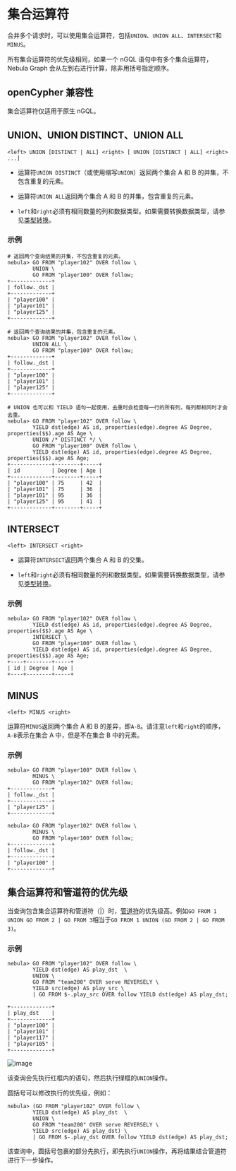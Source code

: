 # 集合运算符

合并多个请求时，可以使用集合运算符，包括`UNION`、`UNION ALL`、`INTERSECT`和`MINUS`。

所有集合运算符的优先级相同，如果一个 nGQL 语句中有多个集合运算符，Nebula Graph 会从左到右进行计算，除非用括号指定顺序。

## openCypher 兼容性

集合运算符仅适用于原生 nGQL。

## UNION、UNION DISTINCT、UNION ALL

```ngql
<left> UNION [DISTINCT | ALL] <right> [ UNION [DISTINCT | ALL] <right> ...]
```

- 运算符`UNION DISTINCT`（或使用缩写`UNION`）返回两个集合 A 和 B 的并集，不包含重复的元素。

- 运算符`UNION ALL`返回两个集合 A 和 B 的并集，包含重复的元素。

- `left`和`right`必须有相同数量的列和数据类型。如果需要转换数据类型，请参见[类型转换](../3.data-types/9.type-conversion.md)。

### 示例

```ngql
# 返回两个查询结果的并集，不包含重复的元素。
nebula> GO FROM "player102" OVER follow \
        UNION \
        GO FROM "player100" OVER follow;
+-------------+
| follow._dst |
+-------------+
| "player100" |
| "player101" |
| "player125" |
+-------------+

# 返回两个查询结果的并集，包含重复的元素。
nebula> GO FROM "player102" OVER follow \
        UNION ALL \
        GO FROM "player100" OVER follow;
+-------------+
| follow._dst |
+-------------+
| "player100" |
| "player101" |
| "player125" |
+-------------+

# UNION 也可以和 YIELD 语句一起使用，去重时会检查每一行的所有列，每列都相同时才会去重。
nebula> GO FROM "player102" OVER follow \
        YIELD dst(edge) AS id, properties(edge).degree AS Degree, properties($$).age AS Age \
        UNION /* DISTINCT */ \
        GO FROM "player100" OVER follow \
        YIELD dst(edge) AS id, properties(edge).degree AS Degree, properties($$).age AS Age;
+-------------+--------+-----+
| id          | Degree | Age |
+-------------+--------+-----+
| "player100" | 75     | 42  |
| "player101" | 75     | 36  |
| "player101" | 95     | 36  |
| "player125" | 95     | 41  |
+-------------+--------+-----+
```

## INTERSECT

```ngql
<left> INTERSECT <right>
```

- 运算符`INTERSECT`返回两个集合 A 和 B 的交集。

- `left`和`right`必须有相同数量的列和数据类型。如果需要转换数据类型，请参见[类型转换](../3.data-types/9.type-conversion.md)。

### 示例

```ngql
nebula> GO FROM "player102" OVER follow \
        YIELD dst(edge) AS id, properties(edge).degree AS Degree, properties($$).age AS Age \
        INTERSECT \
        GO FROM "player100" OVER follow \
        YIELD dst(edge) AS id, properties(edge).degree AS Degree, properties($$).age AS Age;
+----+--------+-----+
| id | Degree | Age |
+----+--------+-----+
```

## MINUS

```ngql
<left> MINUS <right>
```

运算符`MINUS`返回两个集合 A 和 B 的差异，即`A-B`。请注意`left`和`right`的顺序，`A-B`表示在集合 A 中，但是不在集合 B 中的元素。

### 示例

```ngql
nebula> GO FROM "player100" OVER follow \
        MINUS \
        GO FROM "player102" OVER follow;
+-------------+
| follow._dst |
+-------------+
| "player125" |
+-------------+

nebula> GO FROM "player102" OVER follow \
        MINUS \
        GO FROM "player100" OVER follow;
+-------------+
| follow._dst |
+-------------+
| "player100" |
+-------------+
```

## 集合运算符和管道符的优先级

当查询包含集合运算符和管道符（|）时，[管道符](../5.operators/4.pipe.md)的优先级高。例如`GO FROM 1 UNION GO FROM 2 | GO FROM 3`相当于`GO FROM 1 UNION (GO FROM 2 | GO FROM 3)`。

### 示例

```ngql
nebula> GO FROM "player102" OVER follow \
        YIELD dst(edge) AS play_dst  \
        UNION \
        GO FROM "team200" OVER serve REVERSELY \
        YIELD src(edge) AS play_src \
        | GO FROM $-.play_src OVER follow YIELD dst(edge) AS play_dst;

+-------------+
| play_dst    |
+-------------+
| "player100" |
| "player101" |
| "player117" |
| "player105" |
+-------------+
```

![image](https://user-images.githubusercontent.com/42762957/97955863-3a213000-1de2-11eb-8de3-2c78da30747c.png)

该查询会先执行红框内的语句，然后执行绿框的`UNION`操作。

圆括号可以修改执行的优先级，例如：

```ngql
nebula> (GO FROM "player102" OVER follow \
        YIELD dst(edge) AS play_dst  \
        UNION \
        GO FROM "team200" OVER serve REVERSELY \
        YIELD src(edge) AS play_dst) \
        | GO FROM $-.play_dst OVER follow YIELD dst(edge) AS play_dst;
```

该查询中，圆括号包裹的部分先执行，即先执行`UNION`操作，再将结果结合管道符进行下一步操作。
